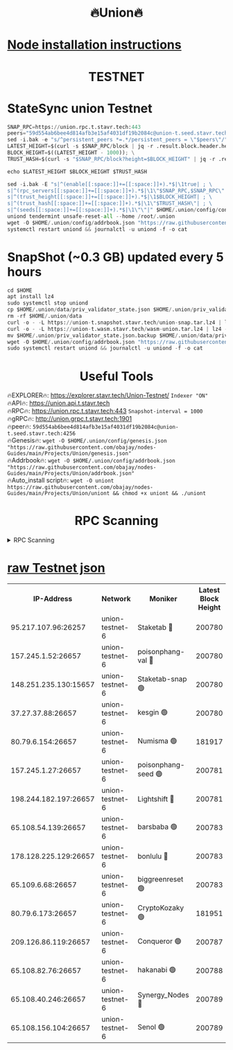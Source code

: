 <h1 align="center"> 🔥Union🔥</h1>

[Node installation instructions](https://github.com/obajay/nodes-Guides/tree/main/Projects/Union)
=

<h1 align="center"> TESTNET</h1>

# StateSync union Testnet
```python
SNAP_RPC=https://union.rpc.t.stavr.tech:443
peers="59d554ab6bee4d814afb3e15af4031df19b2084c@union-t.seed.stavr.tech:4256"
sed -i.bak -e "s/^persistent_peers *=.*/persistent_peers = \"$peers\"/" $HOME/.union/config/config.toml
LATEST_HEIGHT=$(curl -s $SNAP_RPC/block | jq -r .result.block.header.height); \
BLOCK_HEIGHT=$((LATEST_HEIGHT - 1000)); \
TRUST_HASH=$(curl -s "$SNAP_RPC/block?height=$BLOCK_HEIGHT" | jq -r .result.block_id.hash)

echo $LATEST_HEIGHT $BLOCK_HEIGHT $TRUST_HASH

sed -i.bak -E "s|^(enable[[:space:]]+=[[:space:]]+).*$|\1true| ; \
s|^(rpc_servers[[:space:]]+=[[:space:]]+).*$|\1\"$SNAP_RPC,$SNAP_RPC\"| ; \
s|^(trust_height[[:space:]]+=[[:space:]]+).*$|\1$BLOCK_HEIGHT| ; \
s|^(trust_hash[[:space:]]+=[[:space:]]+).*$|\1\"$TRUST_HASH\"| ; \
s|^(seeds[[:space:]]+=[[:space:]]+).*$|\1\"\"|" $HOME/.union/config/config.toml
uniond tendermint unsafe-reset-all --home /root/.union
wget -O $HOME/.union/config/addrbook.json "https://raw.githubusercontent.com/obajay/nodes-Guides/main/Projects/Union/addrbook.json"
systemctl restart uniond && journalctl -u uniond -f -o cat
```
# SnapShot (~0.3 GB) updated every 5 hours
```python
cd $HOME
apt install lz4
sudo systemctl stop uniond
cp $HOME/.union/data/priv_validator_state.json $HOME/.union/priv_validator_state.json.backup
rm -rf $HOME/.union/data
curl -o - -L https://union-t.snapshot.stavr.tech/union-snap.tar.lz4 | lz4 -c -d - | tar -x -C $HOME/.union --strip-components 2
curl -o - -L https://union-t.wasm.stavr.tech/wasm-union.tar.lz4 | lz4 -c -d - | tar -x -C $HOME/.union --strip-components 2
mv $HOME/.union/priv_validator_state.json.backup $HOME/.union/data/priv_validator_state.json
wget -O $HOME/.union/config/addrbook.json "https://raw.githubusercontent.com/obajay/nodes-Guides/main/Projects/Union/addrbook.json"
sudo systemctl restart uniond && journalctl -u uniond -f -o cat
```
 <h1 align="center"> Useful Tools</h1>
 
🔥EXPLORER🔥: https://explorer.stavr.tech/Union-Testnet/        `Indexer "ON"` \
🔥API🔥:      https://union.api.t.stavr.tech \
🔥RPC🔥:      https://union.rpc.t.stavr.tech:443              `Snapshot-interval = 1000` \
🔥gRPC🔥:     http://union.grpc.t.stavr.tech:1901 \
🔥peer🔥:     `59d554ab6bee4d814afb3e15af4031df19b2084c@union-t.seed.stavr.tech:4256` \
🔥Genesis🔥:     `wget -O $HOME/.union/config/genesis.json "https://raw.githubusercontent.com/obajay/nodes-Guides/main/Projects/Union/genesis.json"` \
🔥Addrbook🔥: ```wget -O $HOME/.union/config/addrbook.json "https://raw.githubusercontent.com/obajay/nodes-Guides/main/Projects/Union/addrbook.json"``` \
🔥Auto_install script🔥:  `wget -O uniont https://raw.githubusercontent.com/obajay/nodes-Guides/main/Projects/Union/uniont && chmod +x uniont && ./uniont`

<h1 align="center"> RPC Scanning</h1>

<details>
<summary>RPC Scanning</summary>

<h2 align="center"> We scan nodes in real time every 4 hours. And we provide the final result of RPC endpoints.
We cannot influence the operation of these nodes in any way. </h2>


```python
If Voting Power is higher than 0 --> then the Node is a validator of the network and may be subject to attack and be a potential threat to the chain.
```
```python
We marked such validators with a red symbol
```

</details>

[raw Testnet json](https://rpc-check.uniont.stavr.tech/uniont/rpc-uniont-result.json)
=



<table><tr><th>IP-Address</th><th>Network</th><th>Moniker</th><th>Latest Block Height</th><th>Earliest Block Height</th><th>Catching Up</th><th>Tx Index</th><th>Voting Power</th><th>Scan Time</th></tr><tr><td>95.217.107.96:26257</td><td>union-testnet-6</td><td>Staketab 🔴</td><td>200780</td><td>1</td><td>False</td><td>on</td><td>1000002</td><td>2024-02-26T14:50:07.149343274UTC</td></tr><tr><td>157.245.1.52:26657</td><td>union-testnet-6</td><td>poisonphang-val 🔴</td><td>200780</td><td>1</td><td>False</td><td>on</td><td>1000000</td><td>2024-02-26T14:50:07.737616678UTC</td></tr><tr><td>148.251.235.130:15657</td><td>union-testnet-6</td><td>Staketab-snap 🟢</td><td>200780</td><td>1</td><td>False</td><td>on</td><td>0</td><td>2024-02-26T14:50:08.293590374UTC</td></tr><tr><td>37.27.37.88:26657</td><td>union-testnet-6</td><td>kesgin 🟢</td><td>200780</td><td>1</td><td>False</td><td>on</td><td>0</td><td>2024-02-26T14:50:08.601334760UTC</td></tr><tr><td>80.79.6.154:26657</td><td>union-testnet-6</td><td>Numisma 🟢</td><td>181917</td><td>1</td><td>False</td><td>on</td><td>0</td><td>2024-02-26T14:50:13.147691028UTC</td></tr><tr><td>157.245.1.27:26657</td><td>union-testnet-6</td><td>poisonphang-seed 🟢</td><td>200781</td><td>1</td><td>False</td><td>on</td><td>0</td><td>2024-02-26T14:50:13.731496080UTC</td></tr><tr><td>198.244.182.197:26657</td><td>union-testnet-6</td><td>Lightshift 🔴</td><td>200781</td><td>1</td><td>False</td><td>on</td><td>1000000</td><td>2024-02-26T14:50:16.063456271UTC</td></tr><tr><td>65.108.54.139:26657</td><td>union-testnet-6</td><td>barsbaba 🟢</td><td>200783</td><td>1</td><td>False</td><td>on</td><td>0</td><td>2024-02-26T14:50:26.612617429UTC</td></tr><tr><td>178.128.225.129:26657</td><td>union-testnet-6</td><td>bonlulu 🔴</td><td>200783</td><td>1</td><td>False</td><td>on</td><td>1000000</td><td>2024-02-26T14:50:27.297755045UTC</td></tr><tr><td>65.109.6.68:26657</td><td>union-testnet-6</td><td>biggreenreset 🟢</td><td>200783</td><td>1</td><td>False</td><td>on</td><td>0</td><td>2024-02-26T14:50:27.608302458UTC</td></tr><tr><td>80.79.6.173:26657</td><td>union-testnet-6</td><td>CryptoKozaky 🟢</td><td>181951</td><td>1</td><td>False</td><td>on</td><td>0</td><td>2024-02-26T14:50:30.126758194UTC</td></tr><tr><td>209.126.86.119:26657</td><td>union-testnet-6</td><td>Conqueror 🟢</td><td>200787</td><td>1</td><td>False</td><td>on</td><td>0</td><td>2024-02-26T14:50:49.133283541UTC</td></tr><tr><td>65.108.82.76:26657</td><td>union-testnet-6</td><td>hakanabi 🟢</td><td>200788</td><td>1</td><td>False</td><td>on</td><td>0</td><td>2024-02-26T14:50:55.564047129UTC</td></tr><tr><td>65.108.40.246:26657</td><td>union-testnet-6</td><td>Synergy_Nodes 🔴</td><td>200789</td><td>1</td><td>False</td><td>on</td><td>1000001</td><td>2024-02-26T14:51:01.982697902UTC</td></tr><tr><td>65.108.156.104:26657</td><td>union-testnet-6</td><td>Senol 🟢</td><td>200789</td><td>1</td><td>False</td><td>on</td><td>0</td><td>2024-02-26T14:51:04.599170768UTC</td></tr></table>
